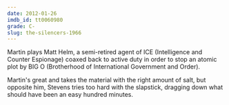 ```yaml
---
date: 2012-01-26
imdb_id: tt0060980
grade: C-
slug: the-silencers-1966
---
```


Martin plays Matt Helm, a semi-retired agent of ICE (Intelligence and Counter Espionage) coaxed back to active duty in order to stop an atomic plot by BIG O (Brotherhood of International Government and Order).

Martin's great and takes the material with the right amount of salt, but opposite him, Stevens tries too hard with the slapstick, dragging down what should have been an easy hundred minutes.
